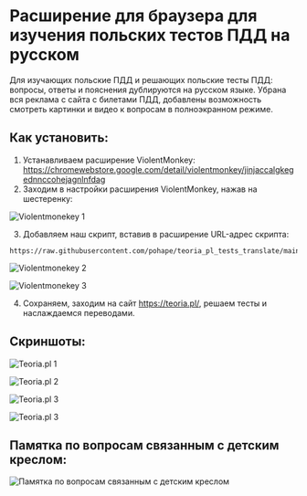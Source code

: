 # Расширение для браузера для изучения польских тестов ПДД на русском
Для изучающих польские ПДД и решающих польские тесты ПДД: вопросы, ответы и пояснения дублируются на русском языке. Убрана вся реклама с сайта с билетами ПДД, добавлены возможность смотреть картинки и видео к вопросам в полноэкранном режиме. 

## Как установить:

1. Устанавливаем расширение ViolentMonkey: https://chromewebstore.google.com/detail/violentmonkey/jinjaccalgkegednnccohejagnlnfdag
2. Заходим в настройки расширения ViolentMonkey, нажав на шестеренку:

![Violentmonekey 1](https://raw.githubusercontent.com/pohape/teoria_pl_tests_translate/main/screenshots/1.png)

3. Добавляем наш скрипт, вставив в расширение URL-адрес скрипта:
```
https://raw.githubusercontent.com/pohape/teoria_pl_tests_translate/main/script.js
```

![Violentmonekey 2](https://raw.githubusercontent.com/pohape/teoria_pl_tests_translate/main/screenshots/2.png)

![Violentmonekey 3](https://raw.githubusercontent.com/pohape/teoria_pl_tests_translate/main/screenshots/3.png)

4. Сохраняем, заходим на сайт https://teoria.pl/, решаем тесты и наслаждаемся переводами.


## Скриншоты:

![Teoria.pl 1](https://raw.githubusercontent.com/pohape/teoria_pl_tests_translate/main/screenshots/4.png)

![Teoria.pl 2](https://raw.githubusercontent.com/pohape/teoria_pl_tests_translate/main/screenshots/5.png)

![Teoria.pl 3](https://raw.githubusercontent.com/pohape/teoria_pl_tests_translate/main/screenshots/6.png)

![Teoria.pl 3](https://raw.githubusercontent.com/pohape/teoria_pl_tests_translate/main/screenshots/7.png)

## Памятка по вопросам связанным с детским креслом:
![Памятка по вопросам связанным с детским креслом](https://raw.githubusercontent.com/pohape/teoria_pl_tests_translate/main/notatki/fotelik.png)

